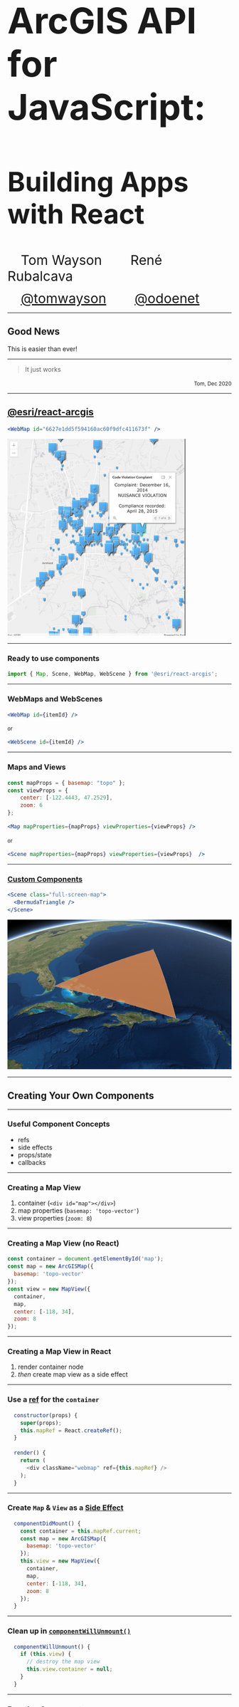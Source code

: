 <!-- .slide: data-background="../img/2021/dev-summit/bg-1.png" data-background-size="cover -->
<h1 style="text-align: left; font-size: 80px;">ArcGIS API for JavaScript:</h1>
<h2 style="text-align: left; font-size: 60px;">Building Apps with React</h2>
<p>
<span style="text-align: center; font-size: 30px; margin: 1em;">Tom Wayson</span>
<span style="text-align: right; font-size: 30px; margin: 1em;">René Rubalcava</span>
</p>
<p>
<span style="text-align: center; font-size: 30px; margin: 1em;"><a href="https://github.com/tomwayson">@tomwayson</a></span>
<span style="text-align: right; font-size: 30px; margin: 1em;"><a href="https://github.com/odoenet">@odoenet</a></span>
</p>

---

<!-- .slide: data-auto-animate data-background="../img/2021/dev-summit/bg-4.png" -->
## Good News

This is easier than ever!

---

<!-- .slide: data-auto-animate data-background="../img/2021/dev-summit/bg-4.png" -->

> It just works

<p style="text-align: right;"><small>Tom, Dec 2020</small></p>

---

<!-- .slide: data-auto-animate data-background="../img/2021/dev-summit/bg-3.png" -->
## [@esri/react-arcgis](https://github.com/Esri/react-arcgis)

```jsx
<WebMap id="6627e1dd5f594160ac60f9dfc411673f" />
```

<a href="https://github.com/Esri/react-arcgis"><img src="./images/react-arcgis-screenshot.png" width="400" /></a>

---

<!-- .slide: data-auto-animate data-background="../img/2021/dev-summit/bg-2.png" -->
### Ready to use components

```js
import { Map, Scene, WebMap, WebScene } from '@esri/react-arcgis';
```

---

<!-- .slide: data-auto-animate data-background="../img/2021/dev-summit/bg-2.png" -->
### WebMaps and WebScenes

```jsx
<WebMap id={itemId} />
```

<small>or</small>

```jsx
<WebScene id={itemId} />
```

---

<!-- .slide: data-auto-animate data-background="../img/2021/dev-summit/bg-2.png" -->
### Maps and Views

```js
const mapProps = { basemap: "topo" };
const viewProps = {
    center: [-122.4443, 47.2529],
    zoom: 6
};
```

```jsx
<Map mapProperties={mapProps} viewProperties={viewProps} />
```

<small>or</small>

```jsx
<Scene mapProperties={mapProps} viewProperties={viewProps}  />
```

---

<!-- .slide: data-auto-animate data-background="../img/2021/dev-summit/bg-2.png" -->
### [Custom Components](https://github.com/Esri/react-arcgis#creating-your-own-components)

```jsx
<Scene class="full-screen-map">
  <BermudaTriangle />
</Scene>
```

[![Custom component screenshot](./images/react-arcgis-custom-component-screenshot.jpg)](https://github.com/Esri/react-arcgis#creating-your-own-components)

---

<!-- .slide: data-auto-animate data-background="../img/2021/dev-summit/bg-3.png" -->

## Creating Your Own Components

---

<!-- .slide: data-auto-animate data-background="../img/2021/dev-summit/bg-4.png" -->

### Useful Component Concepts

- refs
- side effects
- props/state
- callbacks

---

<!-- .slide: data-auto-animate data-background="../img/2021/dev-summit/bg-2.png" -->

### Creating a Map View

1. container (`<div id="map"></div>`)
1. map properties (`basemap: 'topo-vector'`)
1. view properties (`zoom: 8`)

---

<!-- .slide: data-auto-animate data-background="../img/2021/dev-summit/bg-2.png" -->

### Creating a Map View (no React)

```js
const container = document.getElementById('map');
const map = new ArcGISMap({
  basemap: 'topo-vector'
});
const view = new MapView({
  container,
  map,
  center: [-118, 34],
  zoom: 8
});
```

---

<!-- .slide: data-auto-animate data-background="../img/2021/dev-summit/bg-2.png" -->

### Creating a Map View in React

1. render container node
1. _then_ create map view as a side effect

---

<!-- .slide: data-auto-animate data-background="../img/2021/dev-summit/bg-2.png" -->
### Use a [ref](https://reactjs.org/docs/refs-and-the-dom.html) for the `container`

```js
  constructor(props) {
    super(props);
    this.mapRef = React.createRef();
  }

  render() {
    return (
      <div className="webmap" ref={this.mapRef} />
    );
  }
```

---

<!-- .slide: data-auto-animate data-background="../img/2021/dev-summit/bg-2.png" -->
### Create `Map` & `View` as a [Side Effect](https://reactjs.org/docs/react-component.html#componentdidmount)

```js
  componentDidMount() {
    const container = this.mapRef.current;
    const map = new ArcGISMap({
      basemap: 'topo-vector'
    });
    this.view = new MapView({
      container,
      map,
      center: [-118, 34],
      zoom: 8
    });
  }
```

---

<!-- .slide: data-auto-animate data-background="../img/2021/dev-summit/bg-2.png" -->
### Clean up in [`componentWillUnmount()`](https://reactjs.org/docs/react-component.html#componentwillunmount)

```js
  componentWillUnmount() {
    if (this.view) {
      // destroy the map view
      this.view.container = null;
    }
  }
```

---

<!-- .slide: data-auto-animate data-background="../img/2021/dev-summit/bg-3.png" -->
### Function Components

```jsx
const NameTag = (props) => { <p>{props.name}</p> }
```

```jsx
<NameTag name="Tom" />
```

<ul class="fragment">
  <li>no way to create refs
  <li>no side effects
  <li>no state
</ul>

---

<!-- .slide: data-auto-animate data-background="../img/2021/dev-summit/bg-4.png" -->
### React hooks

* `useRef()`
* `useEffect()`
* `useState()`

and [more](https://reactjs.org/docs/hooks-intro.html)!

---

<!-- .slide: data-auto-animate data-background="../img/2021/dev-summit/bg-2.png" -->
### `useRef` for the `container`

```jsx
import React, { useRef, useEffect } from 'react';

export const WebMapView = () => {
  const mapRef = useRef();

  return <div className="webmap" ref={mapRef} />;
};
```

---

<!-- .slide: data-auto-animate data-background="../img/2021/dev-summit/bg-2.png" -->
### `useEffect`

Replaces some class lifecycle methods... mostly
* `componentDidMount`
* `componentDidUpdate`
* `componentWillUnmount`

---

<!-- .slide: data-auto-animate data-background="../img/2021/dev-summit/bg-2.png" -->
### `useEffect` to create map and view

```jsx
  const mapRef = useRef();
  useEffect(
    () => {
      // create map and view
      const map = new ArcGISMap({
        basemap: 'topo-vector'
      });
      const mapView = new MapView({
        container: mapRef.current,
        map: map,
        center: [-118, 34],
        zoom: 8
      });
      return () => {
        // destroy the map view
        mapView && mapView.container = null;
      };
    }
  , []); // componentDidMount & componentWillUnmount
```

... and clean up

---

<!-- .slide: data-auto-animate data-background="../img/2021/dev-summit/bg-2.png" -->
### `useState`

Manage local state

```ts
const [ready, setReady] = useState(false);
// later, maybe after map loads
setReady(true);
```

---

<!-- .slide: data-auto-animate data-background="../img/2021/dev-summit/bg-2.png" -->
### Hold onto view in state

```ts
const [view, setView] = useState(null);
// later in useEffect()
setView(mapView);
```

---

<!-- .slide: data-auto-animate data-background="../img/2021/dev-summit/bg-2.png" -->
### "Bind" view/map properties to props/state

Then use another effect to relay changes in props/state

```jsx
  useEffect(() => {
    if (!view) {
      return;
    }
    view.zoom = zoom;
  }, [view, zoom]); // componentDidUpdate
```

---

<!-- .slide: data-auto-animate data-background="../img/2021/dev-summit/bg-3.png" -->
### 🎉 Success! 🎉

<p>✅ created a map using a <code>ref</code> to React generated DOM</p>
<p>✅ only destroy <code>MapView</code> when unmounting</p>
<p>✅ relay changes in <code>props</code> (or <code>state</code>) to map/view</p>
<p class="fragment">🤔 Relay changes or events from map/view to React?</p>

---

<!-- .slide: data-auto-animate data-background="../img/2021/dev-summit/bg-2.png" -->
### Use another effect to wire up a callback

```jsx
  useEffect(() => {
    if (!view) {
      return;
    }
    const handle = view.on('click', callback);
    return function removeHandle() {
      handle.remove();
    };
  }, [view, callback]); // componentDidUpdate
```

use clean-up functions to remove event & watch handlers

---

<!-- .slide: data-auto-animate data-background="../img/2021/dev-summit/bg-2.png" -->
### Components

A bridge between React and ArcGIS

<ul style="list-style: none">
  <li>✅ use a `ref` to get the view's `container`</li>
  <li>✅ send React `props` & `state` to map & view properties</li>
  <li>✅ send changes and events from ArcGIS to React via callbacks</li>
</li>

<small class="fragment">... class-based or hooks 🙂</small>

---

<!-- .slide: data-auto-animate data-background="../img/2021/dev-summit/bg-4.png" -->
## Modern React and the ArcGIS API

---

<!-- .slide: data-auto-animate data-background="../img/2021/dev-summit/bg-2.png" -->
### Manage global state in React

* You may not need Redux/MobX
* Context is powerful, and injectable

---

<!-- .slide: data-auto-animate data-background="../img/2021/dev-summit/bg-2.png" -->
### `useContext` hook

```jsx
import ThemeContext from '.ThemeContext';

const ThemedMap = () => {
  const theme = useContext(ThemeContext);
  const basemap = theme === 'dark'
    ? 'dark-gray'
    : 'gray';
  return (
    <Map basemap={basemap} />
  );
};
```

---

<!-- .slide: data-auto-animate data-background="../img/2021/dev-summit/bg-4.png" -->
## Modularize API usage

---

<!-- .slide: data-auto-animate data-background="../img/2021/dev-summit/bg-2.png" -->
* Do all the API work separate from your UI
* _Separate content from navigation_ - pattern in PWAs
* Mock/stub API in tests

```ts
// src/data/map.ts
export function initialize(element: Element) {
  view.container = element;
  view.when(() => {
    // magic
  });
}
```

---

<!-- .slide: data-auto-animate data-background="../img/2021/dev-summit/bg-2.png" -->
* Use in your context or component

```ts
const elRef = useRef(null);
useEffect(
  () => {
    const loadMap = async () => {
      const map = await import("../data/map");
      map.initialize(elRef.current);
    };
    loadMap();
  },
  []
);
```

---

<!-- .slide: data-auto-animate data-background="../img/2021/dev-summit/bg-2.png" -->
## Why lazy load the API?

* So webpack can create async bundles
* `bundle1.js` -> `bundle2.js` -> `bundle3.js`
* Only load the resources you need when you need them
* Leads to faster initial loads

---

<!-- .slide: data-auto-animate data-background="../img/2021/dev-summit/bg-4.png" -->
## Suspense

---

<!-- .slide: data-auto-animate data-background="../img/2021/dev-summit/bg-2.png" -->
## Hold your Suspense

* Lazy-load entire React components
* useful in modular apps

```tsx
import React, { lazy, Suspense } from "react";
// lazy load the components that use Maps
const WebMapView = lazy(() => import("../components/WebMapView"));
// later on
<Suspense  fallback={<div>Loading...</div>}>
  <WebMapView />
</Suspense>
```

---

<!-- .slide: data-auto-animate data-background="../img/2021/dev-summit/bg-2.png" -->
## Hold your Suspense

* Still not out of beta, so use at your own risk


---

<!-- .slide: data-auto-animate data-background="../img/2021/dev-summit/bg-3.png" -->
##  Demo: [React with ESM](https://github.com/odoe/jsapi-esm-react)

---

<!-- .slide: data-auto-animate data-background="../img/2021/dev-summit/bg-2.png" -->
## 😎 [@arcgis/core](https://npmjs.com/package/@arcgis/core) 👍

---

<!-- .slide: data-auto-animate data-background="../img/2021/dev-summit/bg-2.png" -->
## Popular React Tools & Frameworks

<table class="clis">
  <tbody>
    <tr>
      <td>
        <a href="https://github.com/facebook/create-react-app">
          <img src="./images/react-js-img.png" width="240" class="transparent" />
          <p>create-react-app</p>
        </a>
      </td>
      <td>
        <a href="https://nextjs.org/">
          <img style="margin: 80px 0" src="./images/nextjs-white-logo.svg" width="240" class="transparent" />
          <p>Next.js</p>
        </a>
      </td>
      <td>
        <a href="https://www.gatsbyjs.org/">
          <img src="./images/gatsby-logo.png" width="240" class="transparent" />
          <p>Gatsby</p>
        </a>
      </td>
    </tr>
  </tbody>
</table>
<p class="fragment">All insulate you from 😱 of webpack config</p>

---

<!-- .slide: data-auto-animate data-background="../img/2021/dev-summit/bg-2.png" -->
<p>👵 ArcGIS API 3.x? 👴</p>
<p>🚀 CLI blocks access to webpack config? 🔒</p>
<p>🙈 Don't _want_ to config webpack? 😱</p>
<div class="fragment">
  <p>No problem. Try [esri-loader](https://github.com/Esri/esri-loader)</p>
  <img src="./images/esri-loader-band-aid-center-text.png" class="transparent" height="120" />
</div>

---

<!-- .slide: data-auto-animate data-background="../img/2021/dev-summit/bg-2.png" -->
### Works with ArcGIS API [3.x](https://developers.arcgis.com/javascript/3/) <span class="fragment" data-fragment-index="1">_and_ 4.x</span>

<div>
  <img src="./images/esri.png" class="transparent" height="120" />
  <img src="./images/esri.png" class="transparent" height="120" />
  <img src="./images/esri.png" class="transparent" height="120" />
  <img src="./images/esri.png" class="transparent fragment"  data-fragment-index="1" height="120" />
</div>

---

<!-- .slide: data-auto-animate data-background="../img/2021/dev-summit/bg-2.png" -->
### Works with _any_ React tool / library / framework

<div>
  <img src="./images/esri.png" class="transparent" height="120" />
  <img src="./images/Heart_corazon.svg" class="transparent" height="120" />
  <img src="./images/react-js-img.png" class="transparent" height="120" />
  <img src="./images/redux-logo.svg" class="transparent" height="120" />
  <img src="./images/nextjs-white-logo.svg" class="transparent" height="100" />
  <img src="./images/gatsby-logo.png" class="transparent" height="120" />
</div>

---

<!-- .slide: data-auto-animate data-background="../img/2021/dev-summit/bg-2.png" -->
### BTW... <span class="fragment" data-fragment-index="1">Not _just_ for Webpack & React</span>

<div class="fragment" data-fragment-index="1">
  <img src="./images/webpack-icon-square-big.png" class="transparent" height="120" />
  <img src="./images/react-js-img.png" class="transparent" height="120" />
</div>

---

<!-- .slide: data-auto-animate data-background="../img/2021/dev-summit/bg-2.png" -->
### Works with _any_ module loader

<div>
  <img src="./images/esri.png" class="transparent" height="120" />
  <img src="./images/Heart_corazon.svg" class="transparent" height="120" />
  <img src="./images/webpack-icon-square-big.png" class="transparent" height="120" />
  <img src="./images/rollup1.png" class="transparent" height="100" />
  <img src="./images/parcel-og.png" class="transparent" height="140" />
</div>

---

<!-- .slide: data-auto-animate data-background="../img/2021/dev-summit/bg-2.png" -->
### Works with _any_ framework

<div>
  <img src="./images/esri.png" class="transparent" height="120" />
  <img src="./images/Heart_corazon.svg" class="transparent" height="120" />
  <img src="./images/tomster-sm.png" class="transparent" height="120" />
  <img src="./images/angular.png" class="transparent" height="120" />
  <img src="./images/vue-logo.png" class="transparent" height="120" />
  <img src="./images/react-js-img.png" class="transparent" height="120" />
  <img src="./images/Dojo-New.png" class="transparent" height="120" />
</div>

---

<!-- .slide: data-auto-animate data-background="../img/2021/dev-summit/bg-2.png" -->
### Installing [esri-loader](https://github.com/Esri/esri-loader#install)

<img class="transparent" src="./images/800px-Npm-logo.svg.png" style="width: 300px; margin: 110px 0;">
<h3><code>npm install --save esri-loader</code></h3>

---

<!-- .slide: data-auto-animate data-background="../img/2021/dev-summit/bg-2.png" -->
### Installing [esri-loader](https://github.com/Esri/esri-loader#install)

<img class="transparent" src="./images/yarn-cat-eating-bower-bird.png">
<h3><code>yarn add esri-loader</code></h3>

---

<!-- .slide: data-auto-animate data-background="../img/2021/dev-summit/bg-2.png" -->
### Using [`loadModules()`](https://github.com/Esri/esri-loader#usage)

```js
import { loadModules } from 'esri-loader';

loadModules([
  "esri/Map",
  "esri/views/MapView"
]).then(([Map, MapView]) => {
  // Code to create the map and view will go here
});
```

---

<!-- .slide: data-auto-animate data-background="../img/2021/dev-summit/bg-2.png" -->
### Look [familiar](https://developers.arcgis.com/javascript/latest/sample-code/intro-mapview/index.html)?

```js
// this is what loadModules() does under the hood

require([
  "esri/Map",
  "esri/views/MapView"
], function(Map, MapView) {
  // Code to create the map and view will go here
});
```

---

<!-- .slide: data-auto-animate data-background="../img/2021/dev-summit/bg-2.png" -->
### [Lazy loads the ArcGIS API](https://github.com/Esri/esri-loader#lazy-loading-the-arcgis-api-for-javascript) by default

```js
 // loads API 1st time
const esriConfig = await loadModules(["esri/config"])
esriConfig.useIdentity = false;
// don't worry, this won't load the API again!
const [Map, MapView] = await loadModules(
  ["esri/Map", "esri/views/MapView"]
);
```

---

<!-- .slide: data-auto-animate data-background="../img/2021/dev-summit/bg-2.png" -->
### Additional options & patterns

See the esri-loader docs for examples of:
- [Using a specific version of the ArcGIS API](https://github.com/Esri/esri-loader#from-a-specific-version)
- [configuring Dojo](https://github.com/Esri/esri-loader#configuring-dojo)
- [using ArcGIS types in TS](https://github.com/Esri/esri-loader#arcgis-types)
- and [more](https://github.com/Esri/esri-loader#advanced-usage)

---

<!-- .slide: data-auto-animate data-background="../img/2021/dev-summit/bg-2.png" -->
### [esri-loader-hooks](https://github.com/tomwayson/esri-loader-hooks#usewebmap)

```jsx
import React from 'react';
import { useWebMap } from 'esri-loader-hooks';

function WebMap() {
  const [ref] = useWebMap('e691172598f04ea8881cd2a4adaa45ba');
  return <div style={{ height: 400 }} ref={ref} />;
}
```

---

<!-- .slide: data-auto-animate data-background="../img/2021/dev-summit/bg-3.png" -->
### Example: [esri-loader-hooks](https://esri-loader-hooks.netlify.com/)

<a href="https://esri-loader-hooks.netlify.com/"><img src="./images/esri-loader-hooks-screenshot.png" height="400"></a>

---

<!-- .slide: data-auto-animate data-background="../img/2021/dev-summit/bg-3.png" -->
## Example: Create ArcGIS App

<a href="https://create-arcgis-app.surge.sh/"><img width="852" src="./images/create-arcgis-app-screenshot.png" /></a>

[create-arcgis-app](https://github.com/tomwayson/create-arcgis-app)

---

<!-- .slide: data-auto-animate data-background="../img/2021/dev-summit/bg-3.png" -->
## Example: Next ArcGIS App

<a href="https://next-arcgis-app.now.sh/"><img width="680" src="./images/next-arcgis-app-screenshot.png" /></a>

[next-arcgis-app](https://github.com/tomwayson/next-arcgis-app)

---

<!-- .slide: data-auto-animate data-background="../img/2021/dev-summit/bg-2.png" -->
## Conclusion

<div>
  <img src="./images/esri.png" class="transparent" height="120" />
  <img src="./images/Heart_corazon.svg" class="transparent" height="120" />
  <img src="./images/webpack-icon-square-big.png" class="transparent" height="120" />
  <img src="./images/react-js-img.png" class="transparent" height="120" />
</div>

Note:
It's never been a better time to be a React dev
It's never been a better time to be a ArcGIS dev
Go forth and prosper

---

<!-- .slide: data-auto-animate data-background="../img/2021/dev-summit/bg-4.png" -->
## Summary

---

<!-- .slide: data-auto-animate data-background="../img/2021/dev-summit/bg-5.png" -->

![esri](../img/esri-science-logo-white.png "esri")

---

<!-- .slide: data-auto-animate data-background="../img/2021/dev-summit/2021-feedback.jpg" -->
